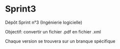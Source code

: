 # Sprint3
Dépôt Sprint n°3 (Ingénierie logicielle)

Objectif: convertir un fichier .pdf en fichier .xml

Chaque version se trouvera sur un branque spécifique
